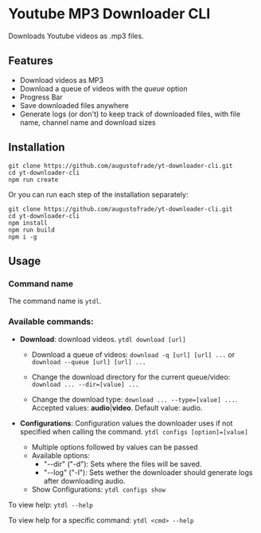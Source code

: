 # Youtube MP3 Downloader CLI
Downloads Youtube videos as .mp3 files.

## Features
- Download videos as MP3
- Download a queue of videos with the *queue* option
- Progress Bar
- Save downloaded files anywhere
- Generate logs (or don't) to keep track of downloaded files, with file name, channel name and download sizes

## Installation
```
git clone https://github.com/augustofrade/yt-downloader-cli.git
cd yt-downloader-cli
npm run create
```

Or you can run each step of the installation separately:

```
git clone https://github.com/augustofrade/yt-downloader-cli.git
cd yt-downloader-cli
npm install
npm run build
npm i -g
```

## Usage
### Command name
The command name is `ytdl`.

### Available commands:
- **Download**: download videos.
`ytdl download [url]`
  - Download a queue of videos:
  `download -q [url] [url] ...` or `download --queue [url] [url] ...`

  - Change the download directory for the current queue/video:
  `download ... --dir=[value] ...` 
  
  - Change the download type:
  `download ... --type=[value] ...`. Accepted values: **audio**|**video**. Default value: audio.

- **Configurations**: Configuration values the downloader uses if not specified when calling the command.
`ytdl configs [option]=[value]`
  - Multiple options followed by values can be passed
  - Available options:
    - "--dir" ("-d"): Sets where the files will be saved.
    - "--log" ("-l"): Sets wether the downloader should generate logs after downloading audio.
  - Show Configurations: `ytdl configs show`

To view help:
`ytdl --help`

To view help for a specific command:
`ytdl <cmd> --help`
